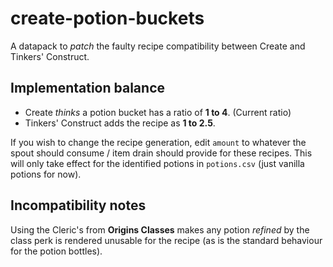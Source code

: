 # create-potion-buckets

A datapack to *patch* the faulty recipe compatibility between Create and Tinkers' Construct.

## Implementation balance

- Create *thinks* a potion bucket has a ratio of **1 to 4**. (Current ratio)
- Tinkers' Construct adds the recipe as **1 to 2.5**.

If you wish to change the recipe generation, edit `amount` to whatever the spout should consume / item drain should provide for these recipes. This will only take effect for the identified potions in `potions.csv` (just vanilla potions for now).

## Incompatibility notes

Using the Cleric's from **Origins Classes** makes any potion *refined* by the class perk is rendered unusable for the recipe (as is the standard behaviour for the potion bottles).